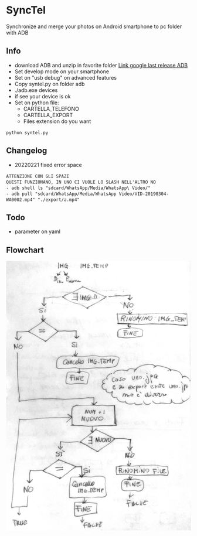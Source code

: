 # SyncTel

Synchronize and merge your photos on Android smartphone to pc folder with ADB

## Info

- download ADB and unzip in favorite folder [Link google last release ADB](https://dl.google.com/android/repository/platform-tools-latest-windows.zip)
- Set develop mode on your smartphone
- Set on "usb debug" on advanced features
- Copy syntel.py on folder adb
- ./adb.exe devices
- if see your device is ok
- Set on python file:
  - CARTELLA_TELEFONO
  - CARTELLA_EXPORT
  - Files extension do you want

```
python syntel.py
```
## Changelog
- 20220221 fixed error space
```
ATTENZIONE CON GLI SPAZI
QUESTI FUNZIONANO, IN UNO CI VUOLE LO SLASH NELL'ALTRO NO  
- adb shell ls "sdcard/WhatsApp/Media/WhatsApp\ Video/"
- adb pull "sdcard/WhatsApp/Media/WhatsApp Video/VID-20190304-WA0002.mp4" "./export/a.mp4"
```

## Todo
- parameter on yaml

## Flowchart

![flowchart](https://raw.githubusercontent.com/archistico/SyncTel/main/screenshot/diagramma.jpg)

